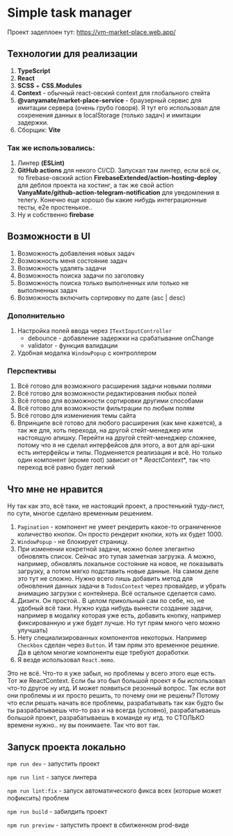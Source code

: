 # Simple task manager

Проект задеплоен тут: https://vm-market-place.web.app/

## Технологии для реализации

1. **TypeScript**
2. **React**
3. **SCSS** + **CSS.Modules**
4. **Context** - обычный react-овский context для глобального стейта
5. **@vanyamate/market-place-service** - браузерный сервис для имитации сервера (очень грубо говоря). Я тут его
   использовал для сохренения данных в localStorage (только задач) и имитации задержки.
6. Сборщик: **Vite**

### Так же использовались:

1. Линтер **(ESLint)**
2. **GitHub actions** для некого CI/CD. Запускал там линтер, если всё ок, то firebase-овский
   action **FirebaseExtended/action-hosting-deploy** для деблоя проекта на хостинг, а так же свой
   action **VanyaMate/github-action-telegram-notification** для уведомления в телегу. Конечно еще хорошо бы какие нибудь
   интеграционные тесты, e2e простенькое..
3. Ну и собственно **firebase**

## Возможности в UI

1. Возможность добавления новых задач
2. Возможность меня состояние задач
3. Возможность удалять задачи
4. Возможность поиска задачи по заголовку
5. Возможность поиска только выполненных или только не выполненных задач
6. Возможность включить сортировку по дате (asc | desc)

### Дополнительно

1. Настройка полей ввода через `ITextInputController`
    - debounce - добавление задержки на срабатывание onChange
    - validator - функция валидации
2. Удобная модалка `WindowPopup` с контроллером

### Перспективы

1. Всё готово для возможного расширения задачи новыми полями
2. Всё готово для возможности редактирования любых полей
3. Всё готово для возможности сортировки другими способами
4. Всё готово для возможности фильтрации по любым полям
5. Всё готово для измениения темы сайта
6. Впринципе всё готово для любого расширения (как мне кажется), а так же для, хоть перехода, на другой стейт-менеджер
   или настоящую апишку. Перейти на другой стейт-менеджер сложнее, потому что я не сделал интерфейсов для этого, а вот
   для api-шки есть интерфейсы и типы. Подменяется реализация и всё. Но только один компонент (кроме root) зависит от *
   *ReactContext**, так что переход всё равно будет легкий

## Что мне не нравится

Ну так как это, всё таки, не настоящий проект, а простенький туду-лист, по сути, многое сделано временным решением.

1. `Pagination` - компонент не умеет рендерить какое-то ограниченное количество кнопок. Он просто рендерит кнопки, хоть
   их будет 1000.
2. `WindowPopup` - не блокирует страницу.
3. При изменении кокретной задачи, можно более элегантно обновлять список. Сейчас это тупая заметная загрузка. А можно,
   например, обновлять локальное состояние на новое, не показывать загрузку, а потом мягко подставить новые данные. На
   самом деле это тут не сложно. Нужно всего лишь добавить метод для обновления данных задачи в `TodosContext` через
   провайдер, и убрать анимацию загрузки с контейнера. Всё остальное сделается само.
4. Дизигн. Он простой.. В целом прикольный сам по себе, но, не удобный всё таки. Нужно куда нибудь вынести создание
   задачи, например в модалку которая уже есть, добавить кнопку, например фиксированную и уже будет лучше. Но тут прям
   много чего можно улучшать)
5. Нету специализированных компонентов некоторых. Например `Checkbox` сделан через `Button`. И там прям это временное
   решение. Да в целом многие компоненты еще требуют доработки.
6. Я везде использовал `React.memo`.

Это не всё. Что-то я уже забыл, но проблемы у всего этого еще есть. Тот же ReactContext. Если бы это был большой проект
я бы использовал что-то другое ну итд.
И может появиться резонный вопрос. Так если вот они проблемы и их просто решить, то почему они не решены? Потому что
если решать начать все проблемы, разрабатывать так как будто бы ты разрабатываешь что-то раз и на всегда (условно),
разрабатываешь большой проект, разрабатываешь в команде ну итд. то СТОЛЬКО времени нужно.. ну вы понимаете. Так что вот
так.

## Запуск проекта локально

`npm run dev` - запустить проект

`npm run lint` - запуск линтера

`npm run lint:fix` - запуск автоматического фикса всех (которые может пофиксить) проблем

`npm run build` - забилдить проект

`npm run preview` - запустить проект в сбилженном prod-виде
